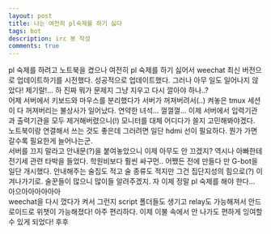 ```yaml
---
layout: post
title: 나는 여전히 pl숙제를 하기 싫다
tags: bot
description: irc 봇 작성
comments: true
---
```

pl 숙제를 하려고 노트북을 켰으나 여전히 pl 숙제를 하기 싫어서 weechat 최신 버전으로 업데이트하기를 시전했다. 성공적으로 업데이트했다. 그러나 아무 일도 일어나지 않았다! 제기랄!... 하 진짜 뭐가 문제지 그냥 지우고 다시 깔아야 하나..?<br>
어제 서버에서 키보드와 마우스를 분리했다가 서버가 꺼져버려서(..) 켜놓은 tmux 세션이 다 꺼져버리는 불상사가 일어났다. 연약한 녀석... 껄껄껄... 이제 서버에서 입력기관과 출력기관을 모두 제거해버렸으니(!) 모니터를 대체 어디다가 쓸지 고민해봐야겠다. 노트북이랑 연결해서 쓰는 것도 좋은데 그러려면 일단 hdmi 선이 필요하다. 뭔가 가면 갈수록 필요한게 늘어나는군.<br>
서버를 끄지 말라고 안내문(?)을 붙여놓았으니 이제 아무도 안 끄겠지? 역시나 아빠한테 전기세 관련 타박을 들었다. 학원비보다 훨씬 싸구먼.. 어쨌든 전에 만들다 만 G-bot을 일단 개시했다. 안내해주는 술집도 적고 술 종류도 적지만 그건 집단지성의 힘으로(?) 이겨나가기로. 술꾼들이 많으니 많이들 알려주겠지. 자 이제 정말 pl 숙제를 해야 한다... 아으아아아아아아<br>
weechat을 다시 껐다가 켜서 그런지 script 폴더들도 생기고 relay도 가능해져서 안드로이드로 위챗이 가능해졌다! 아주 편리하다. 이제 이불 속에서 안 나가도 편하게 잉여할 수 있게 되었다! 후후

